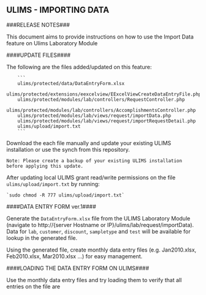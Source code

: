 ## ULIMS - IMPORTING DATA ##

###RELEASE NOTES###

This document aims to provide instructions on how to use the Import Data feature on Ulims Laboratory Module

####UPDATE FILES####

The following are the files added/updated on this feature:

        ```
        ulims/protected/data/DataEntryForm.xlsx
        ulims/protected/extensions/eexcelview/EExcelViewCreateDataEntryFile.php
        ulims/protected/modules/lab/controllers/RequestController.php
        ulims/protected/modules/lab/controllers/AccomplishmentsController.php
        ulims/protected/modules/lab/views/request/importData.php
        ulims/protected/modules/lab/views/request/importRequestDetail.php
        ulims/upload/import.txt
        ```

Download the each file manually and update your existing ULIMS installation or use the synch from this repository.

    Note: Please create a backup of your existing ULIMS installation before applying this update.

After updating local ULIMS grant read/write permissions on the file `ulims/upload/import.txt` by running:
  
    `sudo chmod -R 777 ulims/upload/import.txt`

####DATA ENTRY FORM ver.1####

Generate the `DataEntryForm.xlsx` file from the ULIMS Laboratory Module (navigate to http://{server Hostname or IP}/ulims/lab/request/importData). Data for `lab`, `customer`, `discount`, `sampletype` and `test` will be available for lookup in the generated file.

Using the generated file, create monthly data entry files (e.g. Jan2010.xlsx, Feb2010.xlsx, Mar2010.xlsx ...) for easy management.

####LOADING THE DATA ENTRY FORM ON ULIMS####

Use the monthly data entry files and try loading them to verify that all entries on the file are


